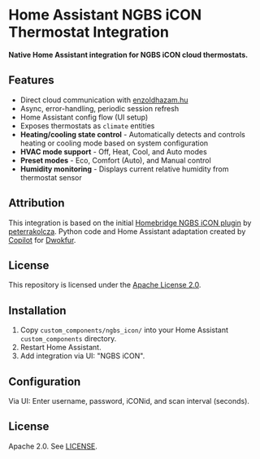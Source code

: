# Home Assistant NGBS iCON Thermostat Integration

**Native Home Assistant integration for NGBS iCON cloud thermostats.**

## Features

- Direct cloud communication with [enzoldhazam.hu](https://enzoldhazam.hu)
- Async, error-handling, periodic session refresh
- Home Assistant config flow (UI setup)
- Exposes thermostats as `climate` entities
- **Heating/cooling state control** - Automatically detects and controls heating or cooling mode based on system configuration
- **HVAC mode support** - Off, Heat, Cool, and Auto modes
- **Preset modes** - Eco, Comfort (Auto), and Manual control
- **Humidity monitoring** - Displays current relative humidity from thermostat sensor

## Attribution

This integration is based on the initial [Homebridge NGBS iCON plugin](https://github.com/peterrakolcza/homebridge-ngbs-icon-thermostat) by [peterrakolcza](https://github.com/peterrakolcza).
Python code and Home Assistant adaptation created by [Copilot](https://github.com/features/copilot) for [Dwokfur](https://github.com/Dwokfur).

## License

This repository is licensed under the [Apache License 2.0](LICENSE).

## Installation

1. Copy `custom_components/ngbs_icon/` into your Home Assistant `custom_components` directory.
2. Restart Home Assistant.
3. Add integration via UI: "NGBS iCON".

## Configuration

Via UI: Enter username, password, iCONid, and scan interval (seconds).

## License

Apache 2.0. See [LICENSE](LICENSE).